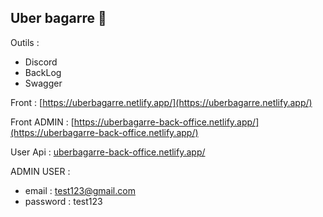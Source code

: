 ## Uber bagarre 💪

Outils : 
- Discord
- BackLog
- Swagger

Front : [https://uberbagarre.netlify.app/](https://uberbagarre.netlify.app/)

Front ADMIN : [https://uberbagarre-back-office.netlify.app/](https://uberbagarre-back-office.netlify.app/)

User Api : [uberbagarre-back-office.netlify.app/](uberbagarre-back-office.netlify.app/)

ADMIN USER :
 - email : test123@gmail.com
 - password : test123
